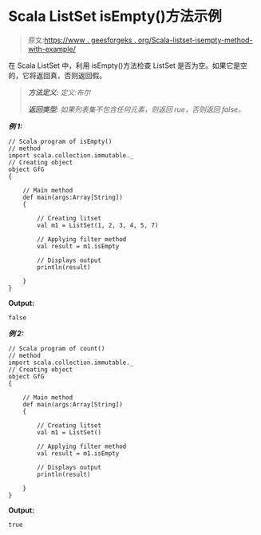# Scala ListSet isEmpty()方法示例

> 原文:[https://www . geesforgeks . org/Scala-listset-isempty-method-with-example/](https://www.geeksforgeeks.org/scala-listset-isempty-method-with-example/)

在 Scala ListSet 中，利用 isEmpty()方法检查 ListSet 是否为空。如果它是空的，它将返回真，否则返回假。

> ***方法定义:*** *定义:布尔*
> 
> ***返回类型:*** *如果列表集不包含任何元素，则返回 rue，否则返回 false。*

***例 1:***

```
// Scala program of isEmpty() 
// method 
import scala.collection.immutable._
// Creating object 
object GfG 
{ 

    // Main method 
    def main(args:Array[String]) 
    { 

        // Creating litset
        val m1 = ListSet(1, 2, 3, 4, 5, 7)

        // Applying filter method 
        val result = m1.isEmpty

        // Displays output 
        println(result) 

    } 
} 
```

**Output:**

```
false

```

***例 2:***

```
// Scala program of count() 
// method 
import scala.collection.immutable._
// Creating object 
object GfG 
{ 

    // Main method 
    def main(args:Array[String]) 
    { 

        // Creating litset
        val m1 = ListSet()

        // Applying filter method 
        val result = m1.isEmpty

        // Displays output 
        println(result) 

    } 
} 
```

**Output:**

```
true

```